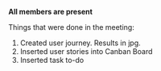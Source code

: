 **All members are present**

Things that were done in the meeting:</br>
1. Created user journey. Results in jpg.
2. Inserted user stories into Canban Board
3. Inserted task to-do

